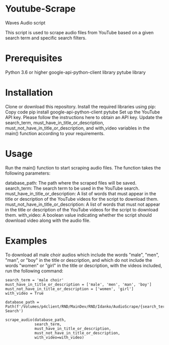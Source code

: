 # Youtube-Scrape
Waves Audio script

This script is used to scrape audio files from YouTube based on a given search term and specific search filters.

# Prerequisites
Python 3.6 or higher
google-api-python-client library
pytube library
# Installation
Clone or download this repository.
Install the required libraries using pip:
Copy code
pip install google-api-python-client pytube
Set up the YouTube API key. Please follow the instructions here to obtain an API key.
Update the search_term, must_have_in_title_or_description, must_not_have_in_title_or_description, and with_video variables in the main() function according to your requirements.
# Usage
Run the main() function to start scraping audio files. The function takes the following parameters:

database_path: The path where the scraped files will be saved.
search_term: The search term to be used in the YouTube search.
must_have_in_title_or_description: A list of words that must appear in the title or description of the YouTube videos for the script to download them.
must_not_have_in_title_or_description: A list of words that must not appear in the title or description of the YouTube videos for the script to download them.
with_video: A boolean value indicating whether the script should download video along with the audio file.
# Examples
To download all male choir audios which include the words "male", "men", "man", or "boy" in the title or description, and which do not include the words "women" or "girl" in the title or description, with the videos included, run the following command:

```
search_term = 'male choir'
must_have_in_title_or_description = ['male', 'men', 'man', 'boy']
must_not_have_in_title_or_description = ['women', 'girl']
with_video = True

database_path = Path(f'/Volumes/p4client/RND/MainDev/RND/Idanko/AudioScrape/{search_term} Search')

scrape_audio(database_path,
             search_term,
             must_have_in_title_or_description,
             must_not_have_in_title_or_description,
             with_video=with_video)
```
